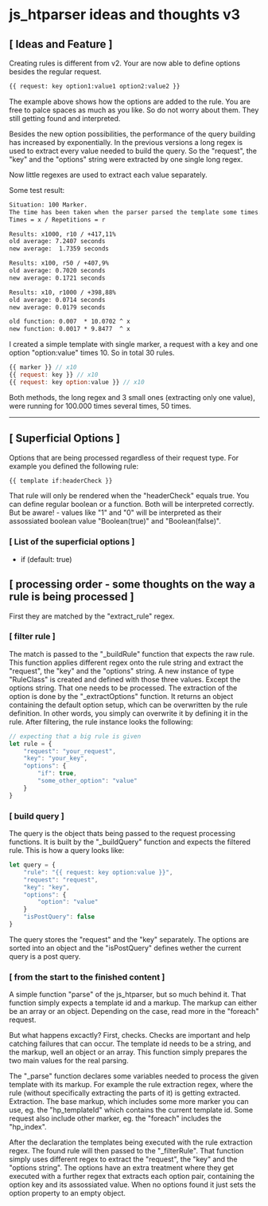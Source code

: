 # js_htparser ideas and thoughts v3

## [ Ideas and Feature ]
Creating rules is different from v2. Your are now able to define options besides the regular request.
```html
{{ request: key option1:value1 option2:value2 }}
```
The example above shows how the options are added to the rule. You are free to palce spaces as much as you like. So do not worry about them. They still getting found and interpreted.

Besides the new option possibilities, the performance of the query building has increased by exponentially. In the previous versions a long regex is used to extract every value needed to build the query. So the "request", the "key" and the "options" string were extracted by one single long regex.

Now little regexes are used to extract each value separately.

Some test result: <br>
```html
Situation: 100 Marker.
The time has been taken when the parser parsed the template some times.
Times = x / Repetitions = r

Results: x1000, r10 / +417,11%
old average: 7.2407 seconds
new average:  1.7359 seconds

Results: x100, r50 / +407,9%
old average: 0.7020 seconds
new average: 0.1721 seconds

Results: x10, r1000 / +398,88%
old average: 0.0714 seconds
new average: 0.0179 seconds

old function: 0.007  * 10.0702 ^ x
new function: 0.0017 * 9.8477  ^ x
```
I created a simple template with single marker, a request with a key and one option "option:value" times 10. So in total 30 rules.
```javascript
{{ marker }} // x10
{{ request: key }} // x10
{{ request: key option:value }} // x10
```
Both methods, the long regex and 3 small ones (extracting only one value), were running for 100.000 times several times, 50 times.

---

## [ Superficial Options ]  
Options that are being processed regardless of their request type. For example you defined the following rule:
```html
{{ template if:headerCheck }}
```
That rule will only be rendered when the "headerCheck" equals true. You can define regular boolean or a function. Both will be interpreted correctly.  
But be aware! - values like "1" and "0" will be interpreted as their assossiated boolean value "Boolean(true)" and "Boolean(false)".

### [ List of the superficial options ]
- if (default: true)

## [ processing order - some thoughts on the way a rule is being processed ]
First they are matched by the "extract_rule" regex.
### [ filter rule ]
The match is passed to the "_buildRule" function that expects the raw rule. This function applies different regex onto the rule string and extract the "request", the "key" and the "options" string. A new instance of type "RuleClass" is created and defined with those three values. Except the options string. That one needs to be processed. The extraction of the option is done by the "_extractOptions" function. It returns an object containing the default option setup, which can be overwritten by the rule definition. In other words, you simply can overwrite it by defining it in the rule.
After filtering, the rule instance looks the following:
```javascript
// expecting that a big rule is given
let rule = {
	"request": "your_request",
	"key": "your_key",
	"options": {
		"if": true,
		"some_other_option": "value"
	}
}
```

### [ build query ]
The query is the object thats being passed to the request processing functions. It is built by the "_buildQuery" function and expects the filtered rule.
This is how a query looks like:
```javascript
let query = {
	"rule": "{{ request: key option:value }}",
	"request": "request",
	"key": "key",
	"options": {
		"option": "value"
	}
	"isPostQuery": false
}
```
The query stores the "request" and the "key" separately. The options are sorted into an object and the "isPostQuery" defines wether the current query is a post query.

### [ from the start to the finished content ]
A simple function "parse" of the js_htparser, but so much behind it.
That function simply expects a template id and a markup. The markup can either be an array or an object.
Depending on the case, read more in the "foreach" request.

But what happens excactly?
First, checks. Checks are important and help catching failures that can occur. The template id needs to be a string,
and the markup, well an object or an array. This function simply prepares the two main values for the real parsing.

The "_parse" function declares some variables needed to process the given template with its markup.
For example the rule extraction regex, where the rule (without specifically extracting the parts of it) is getting extracted. Extraction.
The base markup, which includes some more marker you can use, eg. the "hp_templateId" which contains the current template id.
Some request also include other marker, eg. the "foreach" includes the "hp_index".

After the declaration the templates being executed with the rule extraction regex.
The found rule will then passed to the "_filterRule".
That function simply uses different regex to extract the "request", the "key" and the "options string".
The options have an extra treatment where they get executed with a further regex that extracts each option pair,
containing the option key and its assossiated value.
When no options found it just sets the option property to an empty object.

